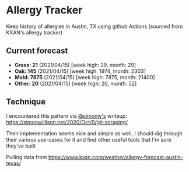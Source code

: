 # Allergy Tracker

Keep history of allergies in Austin, TX using github Actions (sourced from KXAN's allergy tracker)

## Current forecast
<!-- INJECT FORECAST -->
- **Grass: 21** (2021/04/15)  [week high: 29, month: 29]
- **Oak: 145** (2021/04/15)  [week high: 1974, month: 2303]
- **Mold: 7875** (2021/04/15)  [week high: 7875, month: 21400]
- **Other: 20** (2021/04/15)  [week high: 20, month: 52]
<!-- END INJECT FORECAST -->

## Technique

I encountered this pattern via [@simonw's](https://github.com/simonw) writeup: https://simonwillison.net/2020/Oct/9/git-scraping/

Their implementation seems nice and simple as well, I should dig through their various use-cases for it and find other useful tools that I'm sure they've built

Pulling data from https://www.kxan.com/weather/allergy-forecast-austin-texas/
